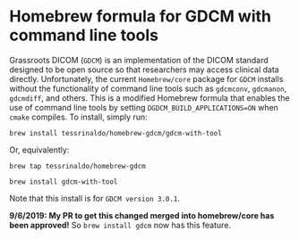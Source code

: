 # Homebrew formula for GDCM with command line tools
Grassroots DICOM (`GDCM`) is an implementation of the DICOM standard designed to be open source so that researchers may access clinical data directly. Unfortunately, the current `Homebrew/core` package for `GDCM` installs without the functionality 
of command line tools such as `gdcmconv`, `gdcmanon`, `gdcmdiff`, and others. This is a modified 
Homebrew formula that enables the use of command line tools by setting 
`DGDCM_BUILD_APPLICATIONS=ON` when `cmake` compiles. To 
install, simply run:

`brew install tessrinaldo/homebrew-gdcm/gdcm-with-tool`

Or, equivalently:

`brew tap tessrinaldo/homebrew-gdcm`

`brew install gdcm-with-tool`

Note that this install is for `GDCM version 3.0.1`.

**9/6/2019: My PR to get this changed merged into homebrew/core has been approved!** So `brew install gdcm` now has this feature.

